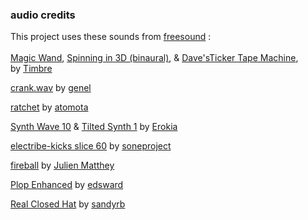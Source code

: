 ### audio credits
This project uses these sounds from [freesound](https://freesound.org/) :\
\
[Magic Wand](http://freesound.org/people/Timbre/sounds/221683/), 
[Spinning in 3D (binaural)](http://freesound.org/people/Timbre/sounds/431511/), 
& [Dave'sTicker Tape Machine](http://freesound.org/people/Timbre/sounds/115660/), \
by [Timbre](http://freesound.org/people/Timbre/)

[crank.wav](http://freesound.org/people/genel/sounds/138260/) by [genel](http://freesound.org/people/genel/)

[ratchet](http://freesound.org/people/atomota/sounds/26826/) by [atomota](http://freesound.org/people/atomota/)

[Synth Wave 10](http://freesound.org/people/Erokia/sounds/431539/) & [Tilted Synth 1](http://freesound.org/people/Erokia/sounds/424976/) by [Erokia](http://freesound.org/people/Erokia/)

[electribe-kicks slice 60](http://freesound.org/people/soneproject/sounds/260538/) by [soneproject](https://freesound.org/people/soneproject/)

[fireball](http://freesound.org/people/Julien%20Matthey/sounds/105016/) by [Julien Matthey](http://freesound.org/people/Julien%20Matthey/)

[Plop Enhanced](http://freesound.org/people/edsward/sounds/343097/) by [edsward](http://freesound.org/people/edsward/)

[Real Closed Hat](http://freesound.org/people/sandyrb/sounds/35636/) by [sandyrb](http://freesound.org/people/sandyrb/)

